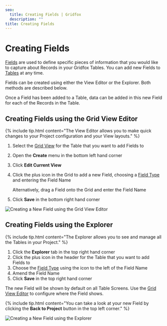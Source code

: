 ```yaml
---
seo:
  title: Creating Fields | Gridfox
  description: ""
title: Creating Fields
---
```

# Creating Fields

[Fields](/building-a-project/an-introduction-to-fields) are used to define specific pieces of information that you would like to capture about Records in your Gridfox Tables. You can add new Fields to [Tables](/building-a-project/an-introduction-to-tables) at any time.

Fields can be created using either the View Editor or the Explorer. Both methods are described below.

Once a Field has been added to a Table, data can be added in this new Field for each of the Records in the Table.

## Creating Fields using the Grid View Editor

{% include tip.html content="The View Editor allows you to make quick changes to your Project configuration and your View layouts." %}

1. Select the [Grid View](/building-a-project/grid-views) for the Table that you want to add Fields to
2. Open the **Create** menu in the bottom left hand corner
3. Click **Edit Current View**
4. Click the plus icon in the Grid to add a new Field, choosing a [Field Type](/building-a-project/field-types) and entering the Field Name

   Alternatively, drag a Field onto the Grid and enter the Field Name
5. Click **Save** in the bottom right hand corner

![Creating a New Field using the Grid View Editor](/assets/images/creating-a-new-field-using-the-grid-view-editor.gif "Creating a New Field using the Grid View Editor")

## Creating Fields using the Explorer

{% include tip.html content="The Explorer allows you to see and manage all the Tables in your Project." %}

1. Click the **Explorer** tab in the top right hand corner
2. Click the plus icon in the header for the Table that you want to add Fields to
3. Choose the [Field Type](/building-a-project/field-types) using the icon to the left of the Field Name
4. Amend the Field Name
5. Click **Save** in the top right hand corner

The new Field will be shown by default on all Table Screens. Use the [Grid View Editor](/building-a-project/grid-views)[](/building-a-project/grid-views) to configure where the Field shows.

{% include tip.html content="You can take a look at your new Field by clicking the **Back to Project** button in the top left corner." %}

![Creating a New Field using the Explorer](/assets/images/add-field-explorer_rs.gif "Creating a New Field using the Explorer")